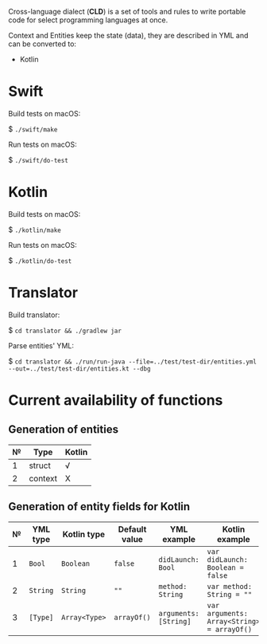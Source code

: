 Cross-language dialect (**CLD**) is a set of tools and rules to write
portable code for select programming languages at once.

Context and Entities keep the state (data), they are described in YML and
can be converted to:

* Kotlin

# Swift

Build tests on macOS:

$ `./swift/make`

Run tests on macOS:

$ `./swift/do-test`

# Kotlin

Build tests on macOS:

$ `./kotlin/make`

Run tests on macOS:

$ `./kotlin/do-test`

# Translator

Build translator:

$ `cd translator && ./gradlew jar`

Parse entities' YML:

$ `cd translator && ./run/run-java --file=../test/test-dir/entities.yml --out=../test/test-dir/entities.kt --dbg`

# Current availability of functions

## Generation of entities

| № | Type    | Kotlin |
|---|---      |---     |
| 1 | struct  | √      |
| 2 | context | X      |

## Generation of entity fields for Kotlin

| № | YML type | Kotlin type | Default value | YML example | Kotlin example |
|---|---       |---          |---            |---          |---             |
| 1 | `Bool`   | `Boolean`   | `false`       | `didLaunch: Bool` | `var didLaunch: Boolean = false` |
| 2 | `String` | `String`    | `""`          | `method: String`  | `var method: String = ""` |
| 3 | `[Type]` | `Array<Type>` | `arrayOf()` | `arguments: [String]` | `var arguments: Array<String> = arrayOf()` |
